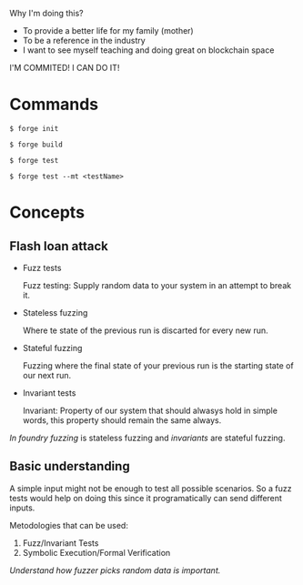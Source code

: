 Why I'm doing this?

- To provide a better life for my family (mother)
- To be a reference in the industry
- I want to see myself teaching and doing great on blockchain space

I'M COMMITED!
I CAN DO IT!

# Commands

    $ forge init

    $ forge build

    $ forge test

    $ forge test --mt <testName>

# Concepts

## Flash loan attack

* Fuzz tests

    Fuzz testing: Supply random data to your system in an attempt to break it.

* Stateless fuzzing

    Where te state of the previous run is discarted for every new run.

* Stateful fuzzing

    Fuzzing where the final state of your previous run is the starting state of our next run.

* Invariant tests

    Invariant: Property of our system that should alwasys hold in simple words,
    this property should remain the same always.

*In foundry* _fuzzing_ is stateless fuzzing and _invariants_ are stateful fuzzing.

## Basic understanding

A simple input might not be enough to test all possible scenarios.
So a fuzz tests would help on doing this since it programatically can send
different inputs.

Metodologies that can be used:

1. Fuzz/Invariant Tests
2. Symbolic Execution/Formal Verification

*Understand how fuzzer picks random data is important.*
